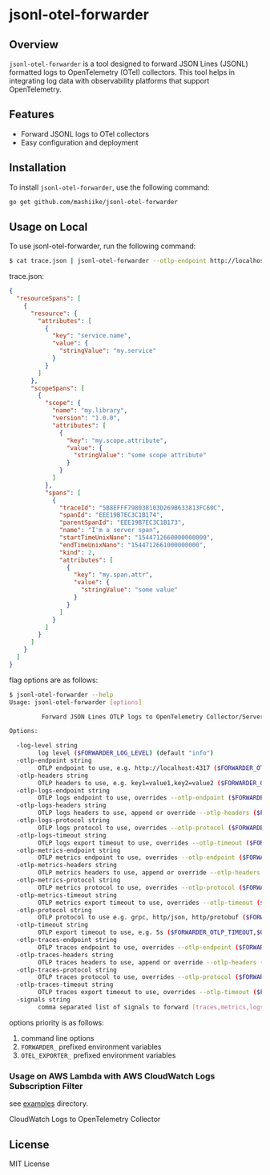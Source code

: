 # jsonl-otel-forwarder

## Overview

`jsonl-otel-forwarder` is a tool designed to forward JSON Lines (JSONL) formatted logs to OpenTelemetry (OTel) collectors. This tool helps in integrating log data with observability platforms that support OpenTelemetry.

## Features

- Forward JSONL logs to OTel collectors
- Easy configuration and deployment

## Installation

To install `jsonl-otel-forwarder`, use the following command:

```sh
go get github.com/mashiike/jsonl-otel-forwarder
```

## Usage on Local
To use jsonl-otel-forwarder, run the following command:

```sh
$ cat trace.json | jsonl-otel-forwarder --otlp-endpoint http://localhost:4317
```

trace.json:
```json
{
  "resourceSpans": [
    {
      "resource": {
        "attributes": [
          {
            "key": "service.name",
            "value": {
              "stringValue": "my.service"
            }
          }
        ]
      },
      "scopeSpans": [
        {
          "scope": {
            "name": "my.library",
            "version": "1.0.0",
            "attributes": [
              {
                "key": "my.scope.attribute",
                "value": {
                  "stringValue": "some scope attribute"
                }
              }
            ]
          },
          "spans": [
            {
              "traceId": "5B8EFFF798038103D269B633813FC60C",
              "spanId": "EEE19B7EC3C1B174",
              "parentSpanId": "EEE19B7EC3C1B173",
              "name": "I'm a server span",
              "startTimeUnixNano": "1544712660000000000",
              "endTimeUnixNano": "1544712661000000000",
              "kind": 2,
              "attributes": [
                {
                  "key": "my.span.attr",
                  "value": {
                    "stringValue": "some value"
                  }
                }
              ]
            }
          ]
        }
      ]
    }
  ]
}
```

flag options are as follows:

```sh
$ jsonl-otel-forwarder --help
Usage: jsonl-otel-forwarder [options]

         Forward JSON Lines OTLP logs to OpenTelemetry Collector/Server

Options:

  -log-level string
        log level ($FORWARDER_LOG_LEVEL) (default "info")
  -otlp-endpoint string
        OTLP endpoint to use, e.g. http://localhost:4317 ($FORWARDER_OTLP_ENDPOINT,$OTEL_EXPORTER_OTLP_ENDPOINT)
  -otlp-headers string
        OTLP headers to use, e.g. key1=value1,key2=value2 ($FORWARDER_OTLP_HEADERS,$OTEL_EXPORTER_OTLP_HEADERS)
  -otlp-logs-endpoint string
        OTLP logs endpoint to use, overrides --otlp-endpoint ($FORWARDER_OTLP_LOGS_ENDPOINT,$OTEL_EXPORTER_OTLP_LOGS_ENDPOINT)
  -otlp-logs-headers string
        OTLP logs headers to use, append or override --otlp-headers ($FORWARDER_OTLP_LOGS_HEADERS,$OTEL_EXPORTER_OTLP_LOGS_HEADERS)
  -otlp-logs-protocol string
        OTLP logs protocol to use, overrides --otlp-protocol ($FORWARDER_OTLP_LOGS_PROTOCOL,$OTEL_EXPORTER_OTLP_LOGS_PROTOCOL)
  -otlp-logs-timeout string
        OTLP logs export timeout to use, overrides --otlp-timeout ($FORWARDER_OTLP_LOGS_TIMEOUT,$OTEL_EXPORTER_OTLP_LOGS_TIMEOUT)
  -otlp-metrics-endpoint string
        OTLP metrics endpoint to use, overrides --otlp-endpoint ($FORWARDER_OTLP_METRICS_ENDPOINT,$OTEL_EXPORTER_OTLP_METRICS_ENDPOINT)
  -otlp-metrics-headers string
        OTLP metrics headers to use, append or override --otlp-headers ($FORWARDER_OTLP_METRICS_HEADERS,$OTEL_EXPORTER_OTLP_METRICS_HEADERS)
  -otlp-metrics-protocol string
        OTLP metrics protocol to use, overrides --otlp-protocol ($FORWARDER_OTLP_METRICS_PROTOCOL,$OTEL_EXPORTER_OTLP_METRICS_PROTOCOL)
  -otlp-metrics-timeout string
        OTLP metrics export timeout to use, overrides --otlp-timeout ($FORWARDER_OTLP_METRICS_TIMEOUT,$OTEL_EXPORTER_OTLP_METRICS_TIMEOUT)
  -otlp-protocol string
        OTLP protocol to use e.g. grpc, http/json, http/protobuf ($FORWARDER_OTLP_PROTOCOL,$OTEL_EXPORTER_OTLP_PROTOCOL)
  -otlp-timeout string
        OTLP export timeout to use, e.g. 5s ($FORWARDER_OTLP_TIMEOUT,$OTEL_EXPORTER_OTLP_TIMEOUT)
  -otlp-traces-endpoint string
        OTLP traces endpoint to use, overrides --otlp-endpoint ($FORWARDER_OTLP_TRACES_ENDPOINT,$OTEL_EXPORTER_OTLP_TRACES_ENDPOINT)
  -otlp-traces-headers string
        OTLP traces headers to use, append or override --otlp-headers ($FORWARDER_OTLP_TRACES_HEADERS,$OTEL_EXPORTER_OTLP_TRACES_HEADERS)
  -otlp-traces-protocol string
        OTLP traces protocol to use, overrides --otlp-protocol ($FORWARDER_OTLP_TRACES_PROTOCOL,$OTEL_EXPORTER_OTLP_TRACES_PROTOCOL)
  -otlp-traces-timeout string
        OTLP traces export timeout to use, overrides --otlp-timeout ($FORWARDER_OTLP_TRACES_TIMEOUT,$OTEL_EXPORTER_OTLP_TRACES_TIMEOUT)
  -signals string
        comma separated list of signals to forward [traces,metrics,logs] ($FORWARDER_SIGNALS) (default "traces,metrics,logs")
```

options priority is as follows:

1. command line options
2. `FORWARDER_` prefixed environment variables
3. `OTEL_EXPORTER_` prefixed environment variables

### Usage on AWS Lambda with AWS CloudWatch Logs Subscription Filter

see [examples](./_examples/) directory.

CloudWatch Logs to OpenTelemetry Collector

## License

MIT License

